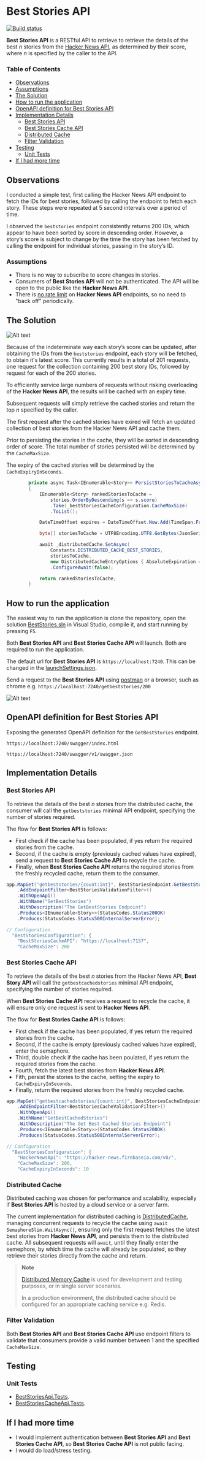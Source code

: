 # Best Stories API

[![Build status](https://ci.appveyor.com/api/projects/status/biv16q70s4vck6u1?svg=true)](https://ci.appveyor.com/project/grantcolley/best-stories-api)

**Best Stories API** is a RESTful API to retrieve to retrieve the details of the best *n* stories from the [Hacker News API](https://github.com/HackerNews/API), as determined by their score, where *n* is
specified by the caller to the API. 

### Table of Contents
* [Observations](#observations)
* [Assumptions](#assumptions)
* [The Solution](#the-solution)
* [How to run the application](#how-to-run-the-application)
* [OpenAPI definition for Best Stories API](#openapi-definition-for-best-stories-api)
* [Implementation Details](#implementation-details)
	* [Best Stories API](#best-stories-api-1)
	* [Best Stories Cache API](#best-stories-cache-api)
	* [Distributed Cache](#distributed-cache)
	* [Filter Validation](#filter-validation)
* [Testing](#testing)
	* [Unit Tests](#unit-tests)
* [If I had more time](#if-i-had-more-time)

## Observations
I conducted a simple test, first calling the Hacker News API endpoint to fetch the IDs for best stories, followed by calling the endpoint to fetch each story. These steps were repeated at 5 second intervals over a period of time.

I observed the `beststories` endpoint consistently returns 200 IDs, which appear to have been sorted by score in descending order. However, a story’s score is subject to change by the time the story has been fetched by calling the endpoint for individual stories, passing in the story’s ID.

### Assumptions
- There is no way to subscribe to score changes in stories.
- Consumers of **Best Stories API** will not be authenticated. The API will be open to the public like the **Hacker News API**.
- There is [no rate limit](https://github.com/HackerNews/API#uri-and-versioning) on **Hacker News API** endpoints, so no need to "back off" periodically.

## The Solution

![Alt text](/readme-images/solution.png?raw=true "The Solution")

Because of the indeterminate way each story’s score can be updated, after obtaining the IDs from the `beststories` endpoint, each story will be fetched, to obtain it's latest score. This currently results in a total of 201 requests, one request for the collection containing 200 best story IDs, followed by request for each of the 200 stories.

To efficiently service large numbers of requests without risking overloading of the **Hacker News API**, the results will be cached with an expiry time.

Subsequent requests will simply retrieve the cached stories and return the top *n* specified by the caller.

The first request after the cached stories have exired will fetch an updated collection of best stories from the Hacker News API and cache them.

Prior to persisting the stories in the cache, they will be sorted in descending order of score. The total number of stories persisted will be determined by the `CacheMaxSize`.

The expiry of the cached stories will be determined by the `CacheExpiryInSeconds`.

```C#
        private async Task<IEnumerable<Story>> PersistStoriesToCacheAsync(IEnumerable<Story> stories)
        {
            IEnumerable<Story> rankedStoriesToCache = 
                stories.OrderByDescending(s => s.score)
                .Take(_bestStoriesCacheConfiguration.CacheMaxSize)
                .ToList();

            DateTimeOffset expires = DateTimeOffset.Now.Add(TimeSpan.FromSeconds(_bestStoriesCacheConfiguration.CacheExpiryInSeconds));

            byte[] storiesToCache = UTF8Encoding.UTF8.GetBytes(JsonSerializer.Serialize(rankedStoriesToCache));

            await _distributedCache.SetAsync(
                Constants.DISTRIBUTED_CACHE_BEST_STORIES,
                storiesToCache,
                new DistributedCacheEntryOptions { AbsoluteExpiration = expires })
                .ConfigureAwait(false);

            return rankedStoriesToCache;
        }
```

## How to run the application
The easiest way to run the application is clone the repository, open the solution [BestStories.sln](https://github.com/grantcolley/best-stories-api/blob/main/BestStories.sln) in Visual Studio, compile it, and start running by pressing `F5`.

Both **Best Stories API** and **Best Stories Cache API** will launch. Both are required to run the application.

The default url for **Best Stories API** is `https://localhost:7240`. This can be changed in the [launchSettings.json](https://github.com/grantcolley/best-stories-api/blob/df133a13a7e22719eaf384e8dfde5ac5d561bc39/src/BestStoriesAPI/Properties/launchSettings.json#L24).

Send a request to the **Best Stories API** using [postman](https://github.com/grantcolley/best-stories-api/blob/main/readme-images/postman_screenshot.png) or a browser, such as chrome e.g. `https://localhost:7240/getbeststories/200`

![Alt text](/readme-images/chrome_screenshot.png?raw=true "Sending a request in Chrome")

## OpenAPI definition for Best Stories API
Exposing the generated OpenAPI definition for the `GetBestStories` endpoint.

`https://localhost:7240/swagger/index.html`

`https://localhost:7240/swagger/v1/swagger.json`

## Implementation Details
### Best Stories API
To retrieve the details of the best *n* stories from the distributed cache, the consumer will call the `getbeststories` minimal API endpoint, specifying the number of stories required.

The flow for **Best Stories API** is follows:
- First check if the cache has been populated, if yes return the required stories from the cache.
- Second, if the cache is empty (previously cached values have expired), send a request to **Best Stories Cache API** to recycle the cache. 
- Finally, when **Best Stories Cache API** returns the required stories from the freshly recycled cache, return them to the consumer.

```C#
app.MapGet("getbeststories/{count:int}", BestStoriesEndpoint.GetBestStories)
    .AddEndpointFilter<BestStoriesValidationFilter>()
    .WithOpenApi()
    .WithName("GetBestStories")
    .WithDescription("The GetBestStories Endpoint")
    .Produces<IEnumerable<Story>>(StatusCodes.Status200OK)
    .Produces(StatusCodes.Status500InternalServerError);

// Configuration
  "BestStoriesConfiguration": {
    "BestStoriesCacheAPI": "https://localhost:7157",
    "CacheMaxSize": 200
```

### Best Stories Cache API
To retrieve the details of the best *n* stories from the Hacker News API, **Best Story API** will call the `getbestcachedstories` minimal API endpoint, specifying the number of stories required.

When **Best Stories Cache API** receives a request to recycle the cache, it will ensure only one request is sent to **Hacker News API**.

The flow for **Best Stories Cache API** is follows:
- First check if the cache has been populated, if yes return the required stories from the cache.
- Second, if the cache is empty (previously cached values have expired), enter the semaphore.
- Third, double check if the cache has been poulated, if yes return the required stories from the cache.
- Fourth, fetch the latest best stories from **Hacker News API**.
- Fith, persist the stories to the cache, setting the expiry to `CacheExpiryInSeconds`.
- Finally, return the required stories from the freshly recycled cache.
  
```C#
app.MapGet("getbestcachedstories/{count:int}", BestStoriesCacheEndpoint.GetBestStories)
    .AddEndpointFilter<BestStoriesCacheValidationFilter>()
    .WithOpenApi()
    .WithName("GetBestCachedStories")
    .WithDescription("The Get Best Cached Stories Endpoint")
    .Produces<IEnumerable<Story>>(StatusCodes.Status200OK)
    .Produces(StatusCodes.Status500InternalServerError);

// Configuration
  "BestStoriesConfiguration": {
    "HackerNewsApi": "https://hacker-news.firebaseio.com/v0/",
    "CacheMaxSize": 200,
    "CacheExpiryInSeconds": 10
```

### Distributed Cache
Distributed caching was chosen for performance and scalability, especially if **Best Stories API** is hosted by a cloud service or a server farm.

The current implementation for distributed caching is [DistributedCache](https://github.com/grantcolley/best-stories-api/blob/main/src/BestStoriesCacheAPI/Cache/DistributedCache.cs), managing concurrent requests to recycle the cache using `await SemaphoreSlim.WaitAsync()`, ensuring only the first request fetches the latest best stories from **Hacker News API**, and persists them to the distributed cache. All subsequent requests will `await`, until they finally enter the semephore, by which time the cache will already be populated, so they retrieve their stories directly from the cache and return.

>  **Note**
>
> [Distributed Memory Cache](https://learn.microsoft.com/en-us/aspnet/core/performance/caching/distributed?view=aspnetcore-7.0#distributed-memory-cache) is used for development and testing purposes, or in single server scenarios.
> 
> In a production environment, the distributed cache should be configured for an appropriate caching service e.g. Redis.

### Filter Validation
Both **Best Stories API** and **Best Stories Cache API** use endpoint filters to validate that consumers provide a valid number between 1 and the specified `CacheMaxSize`.

## Testing
### Unit Tests 
- [BestStoriesApi.Tests](https://github.com/grantcolley/best-stories-api/tree/main/tests/BestStoriesAPI.Tests).
- [BestStoriesCacheApi.Tests](https://github.com/grantcolley/best-stories-api/tree/main/tests/BestStoriesCacheAPI.Tests).

## If I had more time
- I would implement authentication between **Best Stories API** and **Best Stories Cache API**, so **Best Stories Cache API** is not public facing. 
- I would do load/stress testing.
